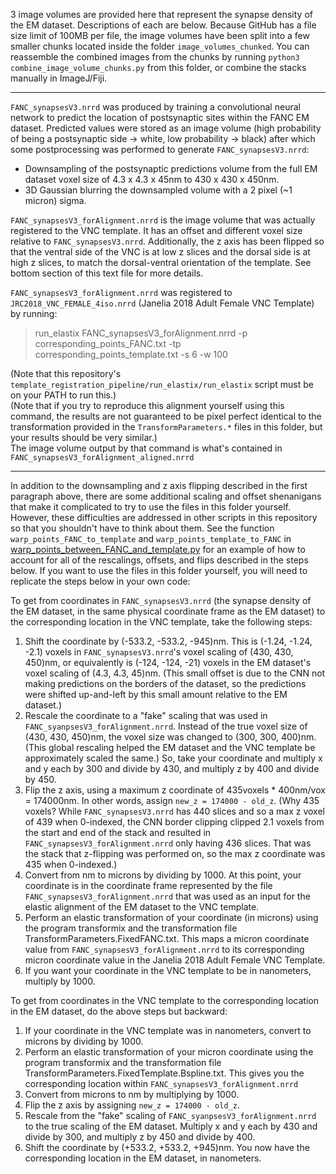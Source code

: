 3 image volumes are provided here that represent the synapse density of the EM dataset. Descriptions of each are below. Because GitHub has a file size limit of 100MB per file, the image volumes have been split into a few smaller chunks located inside the folder `image_volumes_chunked`.  You can reassemble the combined images from the chunks by running `python3 combine_image_volume_chunks.py` from this folder, or combine the stacks manually in ImageJ/Fiji.

---

`FANC_synapsesV3.nrrd` was produced by training a convolutional neural network to predict the location of postsynaptic sites within the FANC EM dataset. Predicted values were stored as an image volume (high probability of being a postsynaptic side -> white, low probability -> black) after which some postprocessing was performed to generate `FANC_synapsesV3.nrrd`:
- Downsampling of the postsynaptic predictions volume from the full EM dataset voxel size of 4.3 x 4.3 x 45nm to 430 x 430 x 450nm.
- 3D Gaussian blurring the downsampled volume with a 2 pixel (~1 micron) sigma.

`FANC_synapsesV3_forAlignment.nrrd` is the image volume that was actually registered to the VNC template. It has an offset and different voxel size relative to `FANC_synapsesV3.nrrd`. Additionally, the z axis has been flipped so that the ventral side of the VNC is at low z slices and the dorsal side is at high z slices, to match the dorsal-ventral orientation of the template. See bottom section of this text file for more details.

`FANC_synapsesV3_forAlignment.nrrd` was registered to `JRC2018_VNC_FEMALE_4iso.nrrd` (Janelia 2018 Adult Female VNC Template) by running:

> run_elastix FANC_synapsesV3_forAlignment.nrrd -p corresponding_points_FANC.txt -tp corresponding_points_template.txt -s 6 -w 100

(Note that this repository's `template_registration_pipeline/run_elastix/run_elastix` script must be on your PATH to run this.)<br>
(Note that if you try to reproduce this alignment yourself using this command, the results are not guaranteed to be pixel perfect identical
to the transformation provided in the `TransformParameters.*` files in this folder, but your results should be very similar.)<br>
The image volume output by that command is what's contained in `FANC_synapsesV3_forAlignment_aligned.nrrd`

---

In addition to the downsampling and z axis flipping described in the first paragraph above, there are some additional scaling and offset shenanigans that make it complicated to try to use the files in this folder yourself. However, these difficulties are addressed in other scripts in this repository so that you shouldn't have to think about them. See the function `warp_points_FANC_to_template` and `warp_points_template_to_FANC` in [warp_points_between_FANC_and_template.py](https://github.com/htem/GridTape_VNC_paper/blob/main/template_registration_pipeline/register_EM_dataset_to_template/warp_points_between_FANC_and_template.py) for an example of how to account for all of the rescalings, offsets, and flips described in the steps below. If you want to use the files in this folder yourself, you will need to replicate the steps below in your own code:

To get from coordinates in `FANC_synapsesV3.nrrd` (the synapse density of the EM dataset, in the same physical coordinate frame as the EM dataset) to the corresponding location in the VNC template, take the following steps:<br>
1. Shift the coordinate by (-533.2, -533.2, -945)nm. This is (-1.24, -1.24, -2.1) voxels in `FANC_synapsesV3.nrrd`'s voxel scaling of (430, 430, 450)nm, or equivalently is (-124, -124, -21) voxels in the EM dataset's voxel scaling of (4.3, 4.3, 45)nm. (This small offset is due to the CNN not making predictions on the borders of the dataset, so the predictions were shifted up-and-left by this small amount relative to the EM dataset.)
2. Rescale the coordinate to a "fake" scaling that was used in `FANC_syanpsesV3_forAlignment.nrrd`. Instead of the true voxel size of (430, 430, 450)nm, the voxel size was changed to (300, 300, 400)nm. (This global rescaling helped the EM dataset and the VNC template be approximately scaled the same.) So, take your coordinate and multiply x and y each by 300 and divide by 430, and multiply z by 400 and divide by 450.
3. Flip the z axis, using a maximum z coordinate of 435voxels * 400nm/vox = 174000nm. In other words, assign `new_z = 174000 - old_z`. (Why 435 voxels? While `FANC_synapsesV3.nrrd` has 440 slices and so a max z voxel of 439 when 0-indexed, the CNN border clipping clipped 2.1 voxels from the start and end of the stack and resulted in `FANC_synapsesV3_forAlignment.nrrd` only having 436 slices. That was the stack that z-flipping was performed on, so the max z coordinate was 435 when 0-indexed.)
4. Convert from nm to microns by dividing by 1000. At this point, your coordinate is in the coordinate frame represented by the file `FANC_synapsesV3_forAlignment.nrrd` that was used as an input for the elastic alignment of the EM dataset to the VNC template.
5. Perform an elastic transformation of your coordinate (in microns) using the program transformix and the transformation file TransformParameters.FixedFANC.txt. This maps a micron coordinate value from `FANC_synapsesV3_forAlignment.nrrd` to its corresponding micron coordinate value in the Janelia 2018 Adult Female VNC Template.
6. If you want your coordinate in the VNC template to be in nanometers, multiply by 1000.

To get from coordinates in the VNC template to the corresponding location in the EM dataset, do the above steps but backward:<br>
1. If your coordinate in the VNC template was in nanometers, convert to microns by dividing by 1000.
2. Perform an elastic transformation of your micron coordinate using the program transformix and the transformation file TransformParameters.FixedTemplate.Bspline.txt. This gives you the corresponding location within `FANC_synapsesV3_forAlignment.nrrd`
3. Convert from microns to nm by multiplying by 1000.
4. Flip the z axis by assigning `new_z = 174000 - old_z`.
5. Rescale from the "fake" scaling of `FANC_syanpsesV3_forAlignment.nrrd` to the true scaling of the EM dataset. Multiply x and y each by 430 and divide by 300, and multiply z by 450 and divide by 400.
6. Shift the coordinate by (+533.2, +533.2, +945)nm. You now have the corresponding location in the EM dataset, in nanometers.

